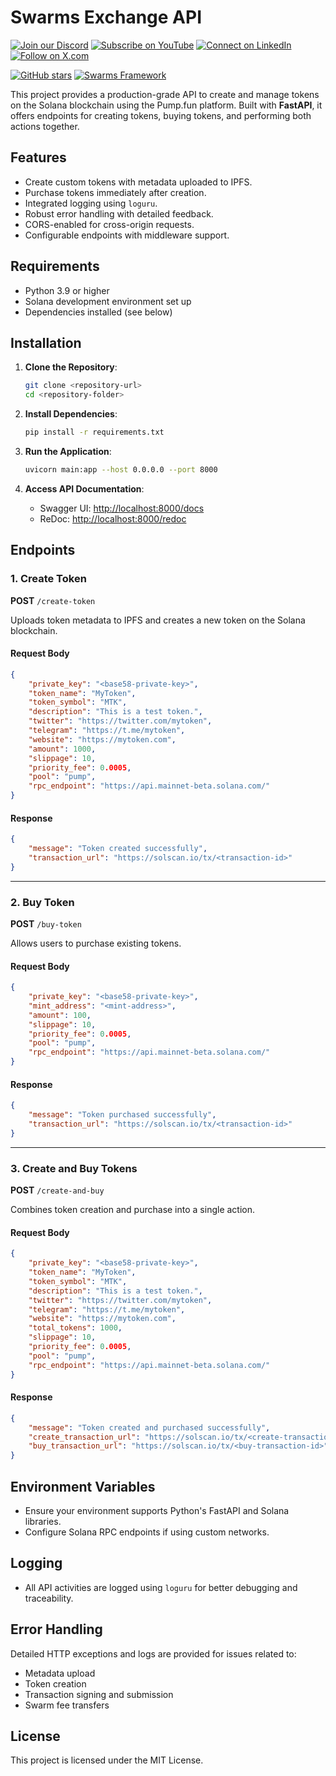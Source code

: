 
# Swarms Exchange API

[![Join our Discord](https://img.shields.io/badge/Discord-Join%20our%20server-5865F2?style=for-the-badge&logo=discord&logoColor=white)](https://discord.gg/agora-999382051935506503) [![Subscribe on YouTube](https://img.shields.io/badge/YouTube-Subscribe-red?style=for-the-badge&logo=youtube&logoColor=white)](https://www.youtube.com/@kyegomez3242) [![Connect on LinkedIn](https://img.shields.io/badge/LinkedIn-Connect-blue?style=for-the-badge&logo=linkedin&logoColor=white)](https://www.linkedin.com/in/kye-g-38759a207/) [![Follow on X.com](https://img.shields.io/badge/X.com-Follow-1DA1F2?style=for-the-badge&logo=x&logoColor=white)](https://x.com/kyegomezb)


[![GitHub stars](https://img.shields.io/github/stars/The-Swarm-Corporation/Legal-Swarm-Template?style=social)](https://github.com/The-Swarm-Corporation/Legal-Swarm-Template)
[![Swarms Framework](https://img.shields.io/badge/Built%20with-Swarms-blue)](https://github.com/kyegomez/swarms)

This project provides a production-grade API to create and manage tokens on the Solana blockchain using the Pump.fun platform. Built with **FastAPI**, it offers endpoints for creating tokens, buying tokens, and performing both actions together.

## Features
- Create custom tokens with metadata uploaded to IPFS.
- Purchase tokens immediately after creation.
- Integrated logging using `loguru`.
- Robust error handling with detailed feedback.
- CORS-enabled for cross-origin requests.
- Configurable endpoints with middleware support.

## Requirements

- Python 3.9 or higher
- Solana development environment set up
- Dependencies installed (see below)

## Installation

1. **Clone the Repository**:
   ```bash
   git clone <repository-url>
   cd <repository-folder>
   ```

2. **Install Dependencies**:
   ```bash
   pip install -r requirements.txt
   ```

3. **Run the Application**:
   ```bash
   uvicorn main:app --host 0.0.0.0 --port 8000
   ```

4. **Access API Documentation**:
   - Swagger UI: [http://localhost:8000/docs](http://localhost:8000/docs)
   - ReDoc: [http://localhost:8000/redoc](http://localhost:8000/redoc)

## Endpoints

### 1. Create Token
**POST** `/create-token`

Uploads token metadata to IPFS and creates a new token on the Solana blockchain.

#### Request Body
```json
{
    "private_key": "<base58-private-key>",
    "token_name": "MyToken",
    "token_symbol": "MTK",
    "description": "This is a test token.",
    "twitter": "https://twitter.com/mytoken",
    "telegram": "https://t.me/mytoken",
    "website": "https://mytoken.com",
    "amount": 1000,
    "slippage": 10,
    "priority_fee": 0.0005,
    "pool": "pump",
    "rpc_endpoint": "https://api.mainnet-beta.solana.com/"
}
```

#### Response
```json
{
    "message": "Token created successfully",
    "transaction_url": "https://solscan.io/tx/<transaction-id>"
}
```

---

### 2. Buy Token
**POST** `/buy-token`

Allows users to purchase existing tokens.

#### Request Body
```json
{
    "private_key": "<base58-private-key>",
    "mint_address": "<mint-address>",
    "amount": 100,
    "slippage": 10,
    "priority_fee": 0.0005,
    "pool": "pump",
    "rpc_endpoint": "https://api.mainnet-beta.solana.com/"
}
```

#### Response
```json
{
    "message": "Token purchased successfully",
    "transaction_url": "https://solscan.io/tx/<transaction-id>"
}
```

---

### 3. Create and Buy Tokens
**POST** `/create-and-buy`

Combines token creation and purchase into a single action.

#### Request Body
```json
{
    "private_key": "<base58-private-key>",
    "token_name": "MyToken",
    "token_symbol": "MTK",
    "description": "This is a test token.",
    "twitter": "https://twitter.com/mytoken",
    "telegram": "https://t.me/mytoken",
    "website": "https://mytoken.com",
    "total_tokens": 1000,
    "slippage": 10,
    "priority_fee": 0.0005,
    "pool": "pump",
    "rpc_endpoint": "https://api.mainnet-beta.solana.com/"
}
```

#### Response
```json
{
    "message": "Token created and purchased successfully",
    "create_transaction_url": "https://solscan.io/tx/<create-transaction-id>",
    "buy_transaction_url": "https://solscan.io/tx/<buy-transaction-id>"
}
```

## Environment Variables
- Ensure your environment supports Python's FastAPI and Solana libraries.
- Configure Solana RPC endpoints if using custom networks.

## Logging
- All API activities are logged using `loguru` for better debugging and traceability.

## Error Handling
Detailed HTTP exceptions and logs are provided for issues related to:
- Metadata upload
- Token creation
- Transaction signing and submission
- Swarm fee transfers

## License
This project is licensed under the MIT License.

